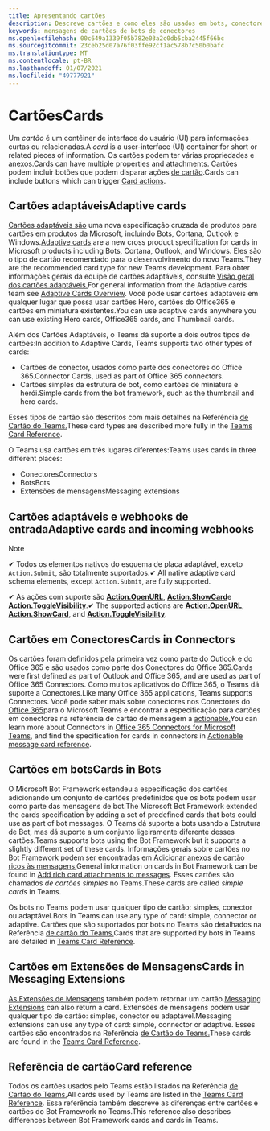 ```yaml
---
title: Apresentando cartões
description: Descreve cartões e como eles são usados em bots, conectores e extensões de mensagens
keywords: mensagens de cartões de bots de conectores
ms.openlocfilehash: 00c649a1339f05b782e03a2c0db5cba2445f66bc
ms.sourcegitcommit: 23ceb25d07a76f03ffe92cf1ac578b7c50b0bafc
ms.translationtype: MT
ms.contentlocale: pt-BR
ms.lasthandoff: 01/07/2021
ms.locfileid: "49777921"
---
```

# <a name="cards"></a><span data-ttu-id="05960-104">Cartões</span><span class="sxs-lookup"><span data-stu-id="05960-104">Cards</span></span>

<span data-ttu-id="05960-105">Um *cartão* é um contêiner de interface do usuário (UI) para informações curtas ou relacionadas.</span><span class="sxs-lookup"><span data-stu-id="05960-105">A *card* is a user-interface (UI) container for short or related pieces of information.</span></span> <span data-ttu-id="05960-106">Os cartões podem ter várias propriedades e anexos.</span><span class="sxs-lookup"><span data-stu-id="05960-106">Cards can have multiple properties and attachments.</span></span> <span data-ttu-id="05960-107">Cartões podem incluir botões que podem disparar ações [de cartão](~/task-modules-and-cards/cards/cards-actions.md).</span><span class="sxs-lookup"><span data-stu-id="05960-107">Cards can include buttons which can trigger [Card actions](~/task-modules-and-cards/cards/cards-actions.md).</span></span>

## <a name="adaptive-cards"></a><span data-ttu-id="05960-108">Cartões adaptáveis</span><span class="sxs-lookup"><span data-stu-id="05960-108">Adaptive cards</span></span>

<span data-ttu-id="05960-109">[Cartões adaptáveis são](~/task-modules-and-cards/cards/cards-reference.md#adaptive-card) uma nova especificação cruzada de produtos para cartões em produtos da Microsoft, incluindo Bots, Cortana, Outlook e Windows.</span><span class="sxs-lookup"><span data-stu-id="05960-109">[Adaptive cards](~/task-modules-and-cards/cards/cards-reference.md#adaptive-card) are a new cross product specification for cards in Microsoft products including Bots, Cortana, Outlook, and Windows.</span></span> <span data-ttu-id="05960-110">Eles são o tipo de cartão recomendado para o desenvolvimento do novo Teams.</span><span class="sxs-lookup"><span data-stu-id="05960-110">They are the recommended card type for new Teams development.</span></span> <span data-ttu-id="05960-111">Para obter informações gerais da equipe de cartões adaptáveis, consulte [Visão geral dos cartões adaptáveis.](/adaptive-cards)</span><span class="sxs-lookup"><span data-stu-id="05960-111">For general information from the Adaptive cards team see [Adaptive Cards Overview](/adaptive-cards).</span></span> <span data-ttu-id="05960-112">Você pode usar cartões adaptáveis em qualquer lugar que possa usar cartões Hero, cartões do Office365 e cartões em miniatura existentes.</span><span class="sxs-lookup"><span data-stu-id="05960-112">You can use adaptive cards anywhere you can use existing Hero cards, Office365 cards, and Thumbnail cards.</span></span>

<span data-ttu-id="05960-113">Além dos Cartões Adaptáveis, o Teams dá suporte a dois outros tipos de cartões:</span><span class="sxs-lookup"><span data-stu-id="05960-113">In addition to Adaptive Cards, Teams supports two other types of cards:</span></span>

* <span data-ttu-id="05960-114">Cartões de conector, usados como parte dos conectores do Office 365.</span><span class="sxs-lookup"><span data-stu-id="05960-114">Connector Cards, used as part of Office 365 connectors.</span></span>
* <span data-ttu-id="05960-115">Cartões simples da estrutura de bot, como cartões de miniatura e herói.</span><span class="sxs-lookup"><span data-stu-id="05960-115">Simple cards from the bot framework, such as the thumbnail and hero cards.</span></span>

<span data-ttu-id="05960-116">Esses tipos de cartão são descritos com mais detalhes na Referência [de Cartão do Teams.](~/task-modules-and-cards/cards/cards-reference.md)</span><span class="sxs-lookup"><span data-stu-id="05960-116">These card types are described more fully in the [Teams Card Reference](~/task-modules-and-cards/cards/cards-reference.md).</span></span>

<span data-ttu-id="05960-117">O Teams usa cartões em três lugares diferentes:</span><span class="sxs-lookup"><span data-stu-id="05960-117">Teams uses cards in three different places:</span></span>

* <span data-ttu-id="05960-118">Conectores</span><span class="sxs-lookup"><span data-stu-id="05960-118">Connectors</span></span>
* <span data-ttu-id="05960-119">Bots</span><span class="sxs-lookup"><span data-stu-id="05960-119">Bots</span></span>
* <span data-ttu-id="05960-120">Extensões de mensagens</span><span class="sxs-lookup"><span data-stu-id="05960-120">Messaging extensions</span></span>

## <a name="adaptive-cards-and-incoming-webhooks"></a><span data-ttu-id="05960-121">Cartões adaptáveis e webhooks de entrada</span><span class="sxs-lookup"><span data-stu-id="05960-121">Adaptive cards and incoming webhooks</span></span>

> [!NOTE]
>
> <span data-ttu-id="05960-122">✔ Todos os elementos nativos do esquema de placa adaptável, exceto `Action.Submit`, são totalmente suportados.</span><span class="sxs-lookup"><span data-stu-id="05960-122">✔ All native adaptive card schema elements, except `Action.Submit`, are fully supported.</span></span>
>
> <span data-ttu-id="05960-123">✔ As ações com suporte são [**Action.OpenURL**](https://adaptivecards.io/explorer/Action.OpenUrl.html), [**Action.ShowCard**](https://adaptivecards.io/explorer/Action.ShowCard.html)e [**Action.ToggleVisibility**](https://adaptivecards.io/explorer/Action.ToggleVisibility.html).</span><span class="sxs-lookup"><span data-stu-id="05960-123">✔ The supported actions are [**Action.OpenURL**](https://adaptivecards.io/explorer/Action.OpenUrl.html), [**Action.ShowCard**](https://adaptivecards.io/explorer/Action.ShowCard.html), and [**Action.ToggleVisibility**](https://adaptivecards.io/explorer/Action.ToggleVisibility.html).</span></span>

## <a name="cards-in-connectors"></a><span data-ttu-id="05960-124">Cartões em Conectores</span><span class="sxs-lookup"><span data-stu-id="05960-124">Cards in Connectors</span></span>

<span data-ttu-id="05960-125">Os cartões foram definidos pela primeira vez como parte do Outlook e do Office 365 e são usados como parte dos Conectores do Office 365.</span><span class="sxs-lookup"><span data-stu-id="05960-125">Cards were first defined as part of Outlook and Office 365, and are used as part of Office 365 Connectors.</span></span> <span data-ttu-id="05960-126">Como muitos aplicativos do Office 365, o Teams dá suporte a Conectores.</span><span class="sxs-lookup"><span data-stu-id="05960-126">Like many Office 365 applications, Teams supports Connectors.</span></span> <span data-ttu-id="05960-127">Você pode saber mais sobre conectores nos Conectores do [Office 365](~/webhooks-and-connectors/what-are-webhooks-and-connectors.md)para o Microsoft Teams e encontrar a especificação para cartões em conectores na referência de cartão de mensagem a [actionable.](/outlook/actionable-messages/card-reference)</span><span class="sxs-lookup"><span data-stu-id="05960-127">You can learn more about Connectors in [Office 365 Connectors for Microsoft Teams](~/webhooks-and-connectors/what-are-webhooks-and-connectors.md), and find the specification for cards in connectors in [Actionable message card reference](/outlook/actionable-messages/card-reference).</span></span>

## <a name="cards-in-bots"></a><span data-ttu-id="05960-128">Cartões em bots</span><span class="sxs-lookup"><span data-stu-id="05960-128">Cards in Bots</span></span>

<span data-ttu-id="05960-129">O Microsoft Bot Framework estendeu a especificação dos cartões adicionando um conjunto de cartões predefinidos que os bots podem usar como parte das mensagens de bot.</span><span class="sxs-lookup"><span data-stu-id="05960-129">The Microsoft Bot Framework extended the cards specification by adding a set of predefined cards that bots could use as part of bot messages.</span></span> <span data-ttu-id="05960-130">O Teams dá suporte a bots usando a Estrutura de Bot, mas dá suporte a um conjunto ligeiramente diferente desses cartões.</span><span class="sxs-lookup"><span data-stu-id="05960-130">Teams supports bots using the Bot Framework but it supports a slightly different set of these cards.</span></span> <span data-ttu-id="05960-131">Informações gerais sobre cartões no Bot Framework podem ser encontradas em [Adicionar anexos de cartão ricos às mensagens.](/bot-framework/nodejs/bot-builder-nodejs-send-rich-cards)</span><span class="sxs-lookup"><span data-stu-id="05960-131">General information on cards in Bot Framework can be found in [Add rich card attachments to messages](/bot-framework/nodejs/bot-builder-nodejs-send-rich-cards).</span></span> <span data-ttu-id="05960-132">Esses cartões são chamados *de cartões simples* no Teams.</span><span class="sxs-lookup"><span data-stu-id="05960-132">These cards are called *simple cards* in Teams.</span></span>

<span data-ttu-id="05960-133">Os bots no Teams podem usar qualquer tipo de cartão: simples, conector ou adaptável.</span><span class="sxs-lookup"><span data-stu-id="05960-133">Bots in Teams can use any type of card: simple, connector or adaptive.</span></span> <span data-ttu-id="05960-134">Cartões que são suportados por bots no Teams são detalhados na Referência [de cartão do Teams.](~/task-modules-and-cards/cards/cards-reference.md)</span><span class="sxs-lookup"><span data-stu-id="05960-134">Cards that are supported by bots in Teams are detailed in [Teams Card Reference](~/task-modules-and-cards/cards/cards-reference.md).</span></span>  

## <a name="cards-in-messaging-extensions"></a><span data-ttu-id="05960-135">Cartões em Extensões de Mensagens</span><span class="sxs-lookup"><span data-stu-id="05960-135">Cards in Messaging Extensions</span></span>

<span data-ttu-id="05960-136">[As Extensões de Mensagens](~/messaging-extensions/what-are-messaging-extensions.md) também podem retornar um cartão.</span><span class="sxs-lookup"><span data-stu-id="05960-136">[Messaging Extensions](~/messaging-extensions/what-are-messaging-extensions.md) can also return a card.</span></span> <span data-ttu-id="05960-137">Extensões de mensagens podem usar qualquer tipo de cartão: simples, conector ou adaptável.</span><span class="sxs-lookup"><span data-stu-id="05960-137">Messaging extensions can use any type of card: simple, connector or adaptive.</span></span> <span data-ttu-id="05960-138">Esses cartões são encontrados na Referência [de Cartão do Teams.](~/task-modules-and-cards/cards/cards-reference.md)</span><span class="sxs-lookup"><span data-stu-id="05960-138">These cards are found in the [Teams Card Reference](~/task-modules-and-cards/cards/cards-reference.md).</span></span>

## <a name="card-reference"></a><span data-ttu-id="05960-139">Referência de cartão</span><span class="sxs-lookup"><span data-stu-id="05960-139">Card reference</span></span>

<span data-ttu-id="05960-140">Todos os cartões usados pelo Teams estão listados na Referência [de Cartão do Teams.](~/task-modules-and-cards/cards/cards-reference.md)</span><span class="sxs-lookup"><span data-stu-id="05960-140">All cards used by Teams are listed in the [Teams Card Reference](~/task-modules-and-cards/cards/cards-reference.md).</span></span> <span data-ttu-id="05960-141">Essa referência também descreve as diferenças entre cartões e cartões do Bot Framework no Teams.</span><span class="sxs-lookup"><span data-stu-id="05960-141">This reference also describes differences between Bot Framework cards and cards in Teams.</span></span>

